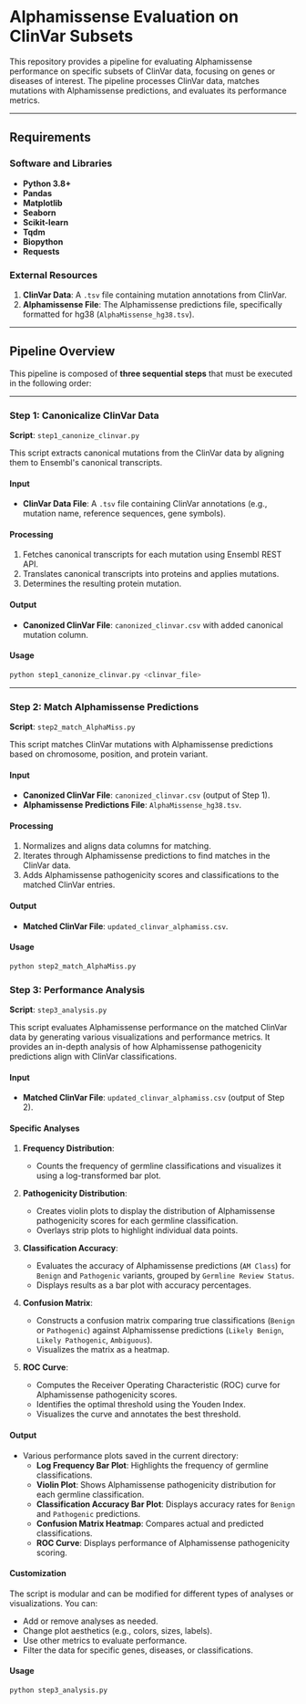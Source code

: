 # Alphamissense Evaluation on ClinVar Subsets

This repository provides a pipeline for evaluating Alphamissense performance on specific subsets of ClinVar data, focusing on genes or diseases of interest. The pipeline processes ClinVar data, matches mutations with Alphamissense predictions, and evaluates its performance metrics.

---

## Requirements

### Software and Libraries
- **Python 3.8+**
- **Pandas**
- **Matplotlib**
- **Seaborn**
- **Scikit-learn**
- **Tqdm**
- **Biopython**
- **Requests**

### External Resources
1. **ClinVar Data**: A `.tsv` file containing mutation annotations from ClinVar.
2. **Alphamissense File**: The Alphamissense predictions file, specifically formatted for hg38 (`AlphaMissense_hg38.tsv`).

---

## Pipeline Overview

This pipeline is composed of **three sequential steps** that must be executed in the following order:

---

### Step 1: Canonicalize ClinVar Data

**Script**: `step1_canonize_clinvar.py`

This script extracts canonical mutations from the ClinVar data by aligning them to Ensembl's canonical transcripts.

#### Input
- **ClinVar Data File**: A `.tsv` file containing ClinVar annotations (e.g., mutation name, reference sequences, gene symbols).

#### Processing
1. Fetches canonical transcripts for each mutation using Ensembl REST API.
2. Translates canonical transcripts into proteins and applies mutations.
3. Determines the resulting protein mutation.

#### Output
- **Canonized ClinVar File**: `canonized_clinvar.csv` with added canonical mutation column.

#### Usage
```bash
python step1_canonize_clinvar.py <clinvar_file>
```

---

### Step 2: Match Alphamissense Predictions

**Script**: `step2_match_AlphaMiss.py`

This script matches ClinVar mutations with Alphamissense predictions based on chromosome, position, and protein variant.

#### Input
- **Canonized ClinVar File**: `canonized_clinvar.csv` (output of Step 1).
- **Alphamissense Predictions File**: `AlphaMissense_hg38.tsv`.

#### Processing
1. Normalizes and aligns data columns for matching.
2. Iterates through Alphamissense predictions to find matches in the ClinVar data.
3. Adds Alphamissense pathogenicity scores and classifications to the matched ClinVar entries.

#### Output
- **Matched ClinVar File**: `updated_clinvar_alphamiss.csv`.

#### Usage
```bash
python step2_match_AlphaMiss.py
```

### Step 3: Performance Analysis

**Script**: `step3_analysis.py`

This script evaluates Alphamissense performance on the matched ClinVar data by generating various visualizations and performance metrics. It provides an in-depth analysis of how Alphamissense pathogenicity predictions align with ClinVar classifications.

#### Input
- **Matched ClinVar File**: `updated_clinvar_alphamiss.csv` (output of Step 2).

#### Specific Analyses
1. **Frequency Distribution**:
   - Counts the frequency of germline classifications and visualizes it using a log-transformed bar plot.

2. **Pathogenicity Distribution**:
   - Creates violin plots to display the distribution of Alphamissense pathogenicity scores for each germline classification.
   - Overlays strip plots to highlight individual data points.

3. **Classification Accuracy**:
   - Evaluates the accuracy of Alphamissense predictions (`AM Class`) for `Benign` and `Pathogenic` variants, grouped by `Germline Review Status`.
   - Displays results as a bar plot with accuracy percentages.

4. **Confusion Matrix**:
   - Constructs a confusion matrix comparing true classifications (`Benign` or `Pathogenic`) against Alphamissense predictions (`Likely Benign`, `Likely Pathogenic`, `Ambiguous`).
   - Visualizes the matrix as a heatmap.

5. **ROC Curve**:
   - Computes the Receiver Operating Characteristic (ROC) curve for Alphamissense pathogenicity scores.
   - Identifies the optimal threshold using the Youden Index.
   - Visualizes the curve and annotates the best threshold.

#### Output
- Various performance plots saved in the current directory:
  - **Log Frequency Bar Plot**: Highlights the frequency of germline classifications.
  - **Violin Plot**: Shows Alphamissense pathogenicity distribution for each germline classification.
  - **Classification Accuracy Bar Plot**: Displays accuracy rates for `Benign` and `Pathogenic` predictions.
  - **Confusion Matrix Heatmap**: Compares actual and predicted classifications.
  - **ROC Curve**: Displays performance of Alphamissense pathogenicity scoring.

#### Customization
The script is modular and can be modified for different types of analyses or visualizations. You can:
- Add or remove analyses as needed.
- Change plot aesthetics (e.g., colors, sizes, labels).
- Use other metrics to evaluate performance.
- Filter the data for specific genes, diseases, or classifications.

#### Usage
```bash
python step3_analysis.py

